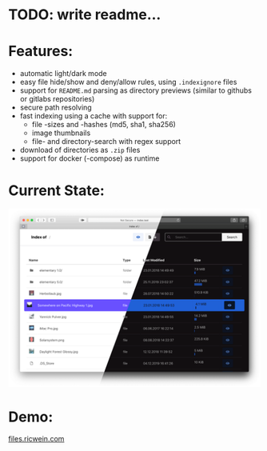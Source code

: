 # TODO: write readme...

# Features:

- automatic light/dark mode
- easy file hide/show and deny/allow rules, using `.indexignore` files
- support for `README.md` parsing as directory previews (similar to githubs or gitlabs repositories)
- secure path resolving
- fast indexing using a cache with support for:
  - file -sizes and -hashes (md5, sha1, sha256)
  - image thumbnails
  - file- and directory-search with regex support
- download of directories as `.zip` files
- support for docker (-compose) as runtime

# Current State:

![](./screenshot.png)

# Demo:
[files.ricwein.com](https://files.ricwein.com)
